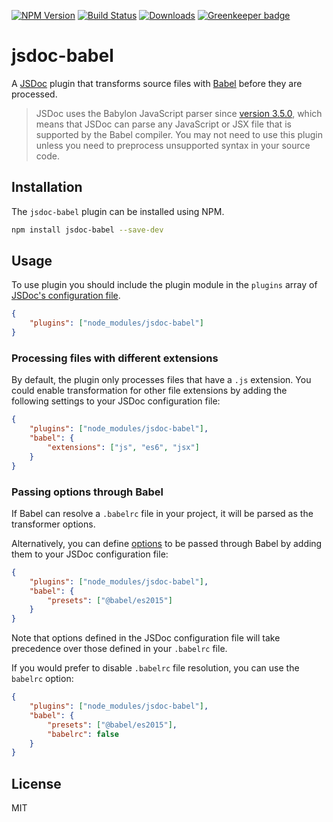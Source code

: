 [![NPM Version][npm-image]][npm-url]
[![Build Status][travis-image]][travis-url]
[![Downloads][downloads-image]][downloads-url]
[![Greenkeeper badge](https://badges.greenkeeper.io/ctumolosus/jsdoc-babel.svg)](https://greenkeeper.io/)

# jsdoc-babel

A [JSDoc][jsdoc] plugin that transforms source files with [Babel][babel] before they are processed.

> JSDoc uses the Babylon JavaScript parser since [version 3.5.0](https://github.com/jsdoc3/jsdoc/releases/tag/3.5.0), which means that JSDoc can parse any JavaScript or JSX file that is supported by the Babel compiler. You may not need to use this plugin unless you need to preprocess unsupported syntax in your source code.

## Installation

The `jsdoc-babel` plugin can be installed using NPM.

```bash
npm install jsdoc-babel --save-dev
```

## Usage

To use plugin you should include the plugin module in the `plugins` array of
[JSDoc's configuration file](http://usejsdoc.org/about-configuring-jsdoc.html).

```json
{
    "plugins": ["node_modules/jsdoc-babel"]
}
```

### Processing files with different extensions

By default, the plugin only processes files that have a `.js` extension. You
could enable transformation for other file extensions by adding the following
settings to your JSDoc configuration file:

```json
{
    "plugins": ["node_modules/jsdoc-babel"],
    "babel": {
        "extensions": ["js", "es6", "jsx"]
    }
}
```

### Passing options through Babel

If Babel can resolve a `.babelrc` file in your project, it will be parsed as the
transformer options.

Alternatively, you can define [options](https://babeljs.io/docs/usage/api/#options)
to be passed through Babel by adding them to your JSDoc configuration file:

```json
{
    "plugins": ["node_modules/jsdoc-babel"],
    "babel": {
        "presets": ["@babel/es2015"]
    }
}
```

Note that options defined in the JSDoc configuration file will take precedence
over those defined in your `.babelrc` file.

If you would prefer to disable `.babelrc` file resolution, you can use the
`babelrc` option:

```json
{
    "plugins": ["node_modules/jsdoc-babel"],
    "babel": {
        "presets": ["@babel/es2015"],
        "babelrc": false
    }
}
```

## License

MIT

[npm-image]: https://img.shields.io/npm/v/jsdoc-babel.svg?style=flat-square
[npm-url]: https://www.npmjs.com/package/jsdoc-babel
[travis-image]: https://img.shields.io/travis/ctumolosus/jsdoc-babel/master.svg?style=flat-square
[travis-url]: https://travis-ci.org/ctumolosus/jsdoc-babel
[downloads-image]: https://img.shields.io/npm/dm/jsdoc-babel.svg?style=flat-square
[downloads-url]: https://www.npmjs.com/package/jsdoc-babel
[jsdoc]: http://usejsdoc.org/
[babel]: https://babeljs.io/
